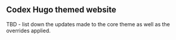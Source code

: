## Codex Hugo themed website

TBD - list down the updates made to the core theme as well as the overrides applied.
